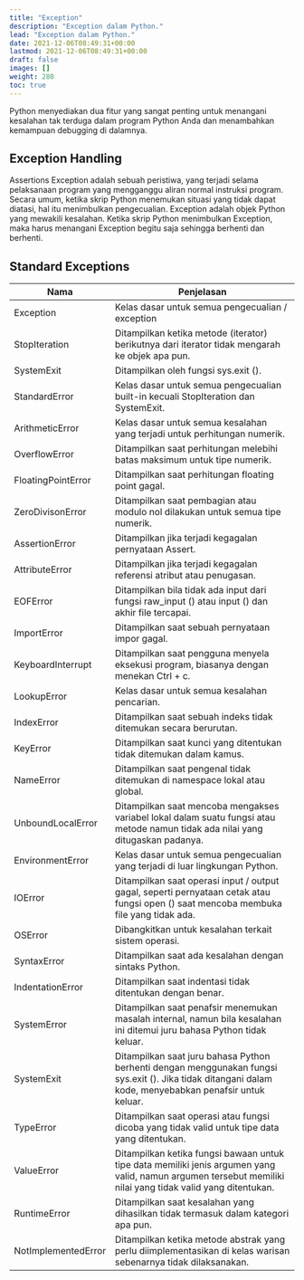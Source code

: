 ```yaml
---
title: "Exception"
description: "Exception dalam Python."
lead: "Exception dalam Python."
date: 2021-12-06T08:49:31+00:00
lastmod: 2021-12-06T08:49:31+00:00
draft: false
images: []
weight: 280
toc: true
---
```

Python menyediakan dua fitur yang sangat penting untuk menangani kesalahan tak terduga dalam program Python Anda dan menambahkan kemampuan debugging di dalamnya.

## Exception Handling
Assertions Exception adalah sebuah peristiwa, yang terjadi selama pelaksanaan program yang mengganggu aliran normal instruksi program. Secara umum, ketika skrip Python menemukan situasi yang tidak dapat diatasi, hal itu menimbulkan pengecualian. Exception adalah objek Python yang mewakili kesalahan.
Ketika skrip Python menimbulkan Exception, maka harus menangani Exception begitu saja sehingga berhenti dan berhenti.

## Standard Exceptions
Nama | Penjelasan
-|-
Exception	| Kelas dasar untuk semua pengecualian / exception
StopIteration	| Ditampilkan ketika metode (iterator) berikutnya dari iterator tidak mengarah ke objek apa pun.
SystemExit	| Ditampilkan oleh fungsi sys.exit ().
StandardError	| Kelas dasar untuk semua pengecualian built-in kecuali StopIteration dan SystemExit.
ArithmeticError	| Kelas dasar untuk semua kesalahan yang terjadi untuk perhitungan numerik.
OverflowError	| Ditampilkan saat perhitungan melebihi batas maksimum untuk tipe numerik.
FloatingPointError	| Ditampilkan saat perhitungan floating point gagal.
ZeroDivisonError	| Ditampilkan saat pembagian atau modulo nol dilakukan untuk semua tipe numerik.
AssertionError	| Ditampilkan jika terjadi kegagalan pernyataan Assert.
AttributeError	| Ditampilkan jika terjadi kegagalan referensi atribut atau penugasan.
EOFError	| Ditampilkan bila tidak ada input dari fungsi raw_input () atau input () dan akhir file tercapai.
ImportError	| Ditampilkan saat sebuah pernyataan impor gagal.
KeyboardInterrupt	| Ditampilkan saat pengguna menyela eksekusi program, biasanya dengan menekan Ctrl + c.
LookupError	| Kelas dasar untuk semua kesalahan pencarian.
IndexError	| Ditampilkan saat sebuah indeks tidak ditemukan secara berurutan.
KeyError	| Ditampilkan saat kunci yang ditentukan tidak ditemukan dalam kamus.
NameError	| Ditampilkan saat pengenal tidak ditemukan di namespace lokal atau global.
UnboundLocalError	| Ditampilkan saat mencoba mengakses variabel lokal dalam suatu fungsi atau metode namun tidak ada nilai yang ditugaskan padanya.
EnvironmentError	| Kelas dasar untuk semua pengecualian yang terjadi di luar lingkungan Python.
IOError	| Ditampilkan saat operasi input / output gagal, seperti pernyataan cetak atau fungsi open () saat mencoba membuka file yang tidak ada.
OSError	| Dibangkitkan untuk kesalahan terkait sistem operasi.
SyntaxError	| Ditampilkan saat ada kesalahan dengan sintaks Python.
IndentationError	| Ditampilkan saat indentasi tidak ditentukan dengan benar.
SystemError	| Ditampilkan saat penafsir menemukan masalah internal, namun bila kesalahan ini ditemui juru bahasa Python tidak keluar.
SystemExit	| Ditampilkan saat juru bahasa Python berhenti dengan menggunakan fungsi sys.exit (). Jika tidak ditangani dalam kode, menyebabkan penafsir untuk keluar.
TypeError	| Ditampilkan saat operasi atau fungsi dicoba yang tidak valid untuk tipe data yang ditentukan.
ValueError	| Ditampilkan ketika fungsi bawaan untuk tipe data memiliki jenis argumen yang valid, namun argumen tersebut memiliki nilai yang tidak valid yang ditentukan.
RuntimeError	| Ditampilkan saat kesalahan yang dihasilkan tidak termasuk dalam kategori apa pun.
NotImplementedError	| Ditampilkan ketika metode abstrak yang perlu diimplementasikan di kelas warisan sebenarnya tidak dilaksanakan.